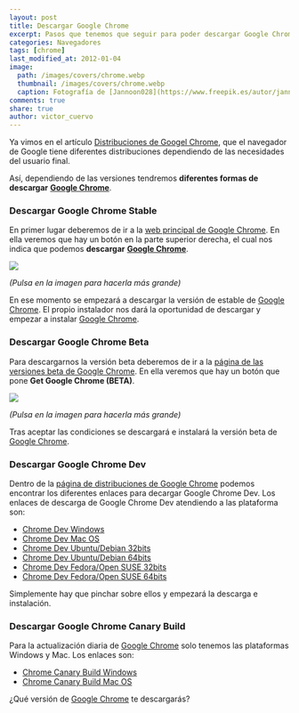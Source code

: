 ```yaml
---
layout: post
title: Descargar Google Chrome
excerpt: Pasos que tenemos que seguir para poder descargar Google Chrome e instalarlo en nuestro ordenador
categories: Navegadores
tags: [chrome]
last_modified_at: 2012-01-04
image:
  path: /images/covers/chrome.webp
  thumbnail: /images/covers/chrome.webp
  caption: Fotografía de [Jannoon028](https://www.freepik.es/autor/jannoon028)
comments: true
share: true
author: victor_cuervo
---
```


Ya vimos en el artículo [Distribuciones de Googel Chrome](https://www.ayudaenlaweb.com/navegadores/distribuciones-de-google-chrome/), que el navegador de Google tiene diferentes distribuciones dependiendo de las necesidades del usuario final.


Así, dependiendo de las versiones tendremos **diferentes formas de descargar** [**Google Chrome**](https://www.ayudaenlaweb.com/navegadores/que-es-google-chrome/).


### Descargar Google Chrome Stable


En primer lugar deberemos de ir a la [web principal de Google Chrome](https://www.google.com/chrome/index.html). En ella veremos que hay un botón en la parte superior derecha, el cual nos indica que podemos **descargar** [**Google Chrome**](https://www.ayudaenlaweb.com/navegadores/que-es-google-chrome/).


![](https://www.ayudaenlaweb.com/wp-content/uploads/2012/01/chrome_stable_descargar.png)


_(Pulsa en la imagen para hacerla más grande)_


En ese momento se empezará a descargar la versión de estable de [Google Chrome](https://www.ayudaenlaweb.com/navegadores/que-es-google-chrome/). El propio instalador nos dará la oportunidad de descargar y empezar a instalar [Google Chrome](https://www.ayudaenlaweb.com/navegadores/que-es-google-chrome/).


### Descargar Google Chrome Beta


Para descargarnos la versión beta deberemos de ir a la [página de las versiones beta de Google Chrome](https://www.google.com/landing/chrome/beta/). En ella veremos que hay un botón que pone **Get Google Chrome (BETA)**.


![](https://www.ayudaenlaweb.com/wp-content/uploads/2012/01/chrome_beta_descargar.png)


_(Pulsa en la imagen para hacerla más grande)_


Tras aceptar las condiciones se descargará e instalará la versión beta de [Google Chrome](https://www.ayudaenlaweb.com/navegadores/que-es-google-chrome/).


### Descargar Google Chrome Dev


Dentro de la [página de distribuciones de Google Chrome](http://www.chromium.org/getting-involved/dev-channel) podemos encontrar los diferentes enlaces para decargar Google Chrome Dev. Los enlaces de descarga de Google Chrome Dev atendiendo a las plataforma son:

- [Chrome Dev Windows](http://www.google.com/chrome/eula.html?extra=devchannel&platform=win)
- [Chrome Dev Mac OS](http://www.google.com/chrome/intl/en/eula_dev.html?dl=mac)
- [Chrome Dev Ubuntu/Debian 32bits](http://www.google.com/chrome/intl/en/eula_dev.html?dl=unstable_i386_deb)
- [Chrome Dev Ubuntu/Debian 64bits](http://www.google.com/chrome/intl/en/eula_dev.html?dl=unstable_amd64_deb)
- [Chrome Dev Fedora/Open SUSE 32bits](http://www.google.com/chrome/intl/en/eula_dev.html?dl=unstable_i386_rpm)
- [Chrome Dev Fedora/Open SUSE 64bits](http://www.google.com/chrome/intl/en/eula_dev.html?dl=unstable_amd64_dev)

Simplemente hay que pinchar sobre ellos y empezará la descarga e instalación.


### Descargar Google Chrome Canary Build


Para la actualización diaria de [Google Chrome](https://www.ayudaenlaweb.com/navegadores/que-es-google-chrome/) solo tenemos las plataformas Windows y Mac. Los enlaces son:

- [Chrome Canary Build Windows](http://tools.google.com/dlpage/chromesxs?platform=win)
- [Chrome Canary Build Mac OS](http://tools.google.com/dlpage/chromesxs?platform=mac)

¿Qué versión de [Google Chrome](https://www.ayudaenlaweb.com/navegadores/que-es-google-chrome/) te descargarás?

